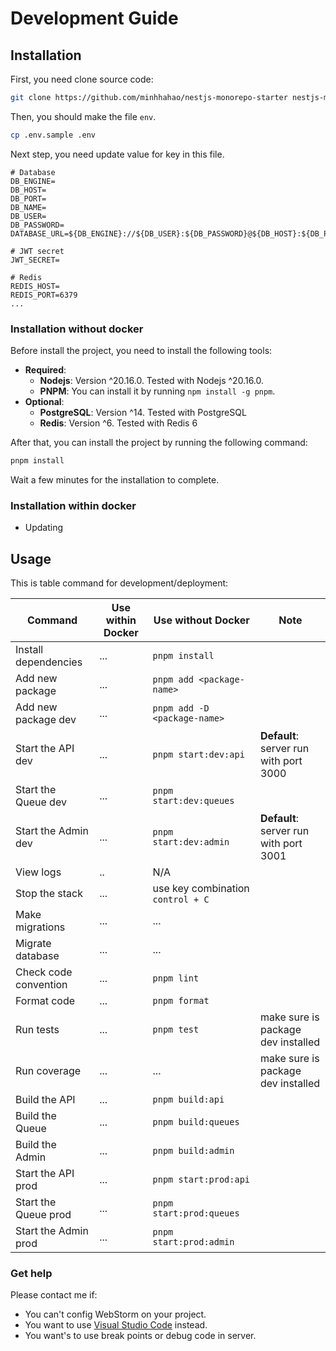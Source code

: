 # Development Guide

## Installation

First, you need clone source code:

```bash
git clone https://github.com/minhhahao/nestjs-monorepo-starter nestjs-monorepo-starter
```

Then, you should make the file `env`.

```bash
cp .env.sample .env
````

Next step, you need update value for key in this file.

```.env
# Database
DB_ENGINE=
DB_HOST=
DB_PORT=
DB_NAME=
DB_USER=
DB_PASSWORD=
DATABASE_URL=${DB_ENGINE}://${DB_USER}:${DB_PASSWORD}@${DB_HOST}:${DB_PORT}/${DB_NAME}

# JWT secret
JWT_SECRET=

# Redis
REDIS_HOST=
REDIS_PORT=6379
...
```

### Installation without docker

Before install the project, you need to install the following tools:

* **Required**:
  * **Nodejs**:  Version ^20.16.0. Tested with Nodejs ^20.16.0.
  * **PNPM**: You can install it by running `npm install -g pnpm`.
* **Optional**:
  * **PostgreSQL**: Version ^14. Tested with PostgreSQL 
  * **Redis**: Version ^6. Tested with Redis 6

After that, you can install the project by running the following command:

```bash
pnpm install
```

Wait a few minutes for the installation to complete.

### Installation within docker

* Updating

## Usage

This is table command for development/deployment:

| Command | Use within Docker | Use without Docker | Note |
|---------|-------------------|--------------------|----- |
| Install dependencies | ... | `pnpm install` | |
| Add new package | ... | `pnpm add <package-name>` | |
| Add new package dev | ... | `pnpm add -D <package-name>` | |
| Start the API dev | ... | `pnpm start:dev:api` | **Default**: server run with port 3000 |
| Start the Queue dev | ... | `pnpm start:dev:queues` | |
| Start the Admin dev | ... | `pnpm start:dev:admin` | **Default**: server run with port 3001 |
| View logs | .. | N/A | |
| Stop the stack | ... | use key combination `control + C`| |
| Make migrations | ... | ... | |
| Migrate database | ... | ... | |
| Check code convention | ... | `pnpm lint` | |
| Format code | ... | `pnpm format` | |
| Run tests | ... | `pnpm test` | make sure is package dev installed |
| Run coverage | ... | ... | make sure is package dev installed |
| Build the API | ... | `pnpm build:api` | |
| Build the Queue | ... | `pnpm build:queues` | |
| Build the Admin | ... | `pnpm build:admin` | |
| Start the API prod | ... | `pnpm start:prod:api` | |
| Start the Queue prod | ... | `pnpm start:prod:queues` | |
| Start the Admin prod | ... | `pnpm start:prod:admin` | |

### Get help

Please contact me if:

* You can't config WebStorm on your project.
* You want to use [Visual Studio Code](https://code.visualstudio.com/) instead.
* You want's to use break points or debug code in server.
